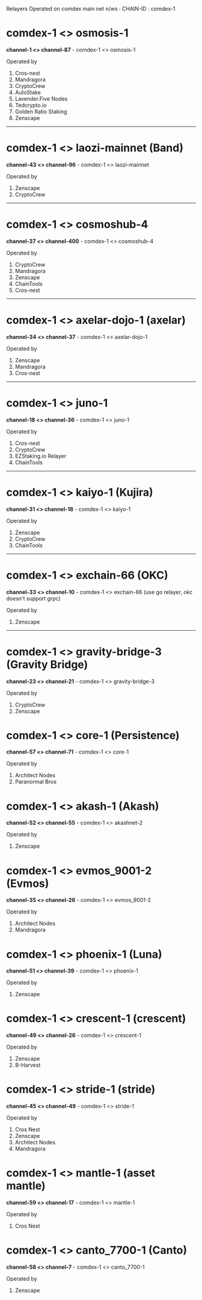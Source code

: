 
 Relayers Operated on comdex main net n/ws : CHAIN-ID : comdex-1
 
# comdex-1 <> osmosis-1
**channel-1 <> channel-87** - comdex-1 <> osmosis-1

Operated by

1. Cros-nest
2. Mandragora
3. CryptoCrew
4. AutoStake
5. Lavender.Five Nodes
6. Tedcrypto.io
7. Golden Ratio Staking
8. Zenscape

----------------------------------------------------------------------------------------------------------------

# comdex-1 <> laozi-mainnet (Band)
**channel-43 <> channel-96** - comdex-1 <> laozi-mainnet

Operated by

1. Zenscape
2. CryptoCrew

----------------------------------------------------------------------------------------------------------------


# comdex-1 <> cosmoshub-4
**channel-37 <> channel-400** - comdex-1 <> cosmoshub-4

Operated by

1. CryptoCrew
2. Mandragora
3. Zenscape
4. ChainTools
5. Cros-nest

----------------------------------------------------------------------------------------------------------------

# comdex-1 <> axelar-dojo-1 (axelar)
**channel-34 <> channel-37** - comdex-1 <> axelar-dojo-1

Operated by

1. Zenscape
2. Mandragora
3. Cros-nest

----------------------------------------------------------------------------------------------------------------

# comdex-1 <> juno-1
**channel-18 <> channel-36** - comdex-1 <> juno-1

Operated by

1. Cros-nest
2. CryptoCrew
3. EZStaking.io Relayer
4. ChainTools


----------------------------------------------------------------------------------------------------------------

# comdex-1 <> kaiyo-1 (Kujira)
**channel-31 <> channel-18** - comdex-1 <> kaiyo-1

Operated by

1. Zenscape
2. CryptoCrew
3. ChainTools

----------------------------------------------------------------------------------------------------------------

# comdex-1 <> exchain-66 (OKC)
**channel-33 <> channel-10** - comdex-1 <> exchain-66 (use go relayer, okc doesn't support grpc)

Operated by

1. Zenscape

----------------------------------------------------------------------------------------------------------------

# comdex-1 <> gravity-bridge-3 (Gravity Bridge)
**channel-23 <> channel-21** - comdex-1 <> gravity-bridge-3

Operated by

1. CryptoCrew
2. Zenscape

# comdex-1 <> core-1 (Persistence)
**channel-57 <> channel-71** - comdex-1 <> core-1

Operated by

1. Architect Nodes
2. Paranormal Bros

# comdex-1 <> akash-1 (Akash)
**channel-52 <> channel-55** - comdex-1 <> akashnet-2

Operated by

1. Zenscape

# comdex-1 <> evmos_9001-2 (Evmos)
**channel-35 <> channel-26** - comdex-1 <> evmos_9001-2

Operated by

1. Architect Nodes
2. Mandragora

# comdex-1 <> phoenix-1 (Luna)
**channel-51 <> channel-39** - comdex-1 <> phoenix-1

Operated by

1. Zenscape

# comdex-1 <> crescent-1 (crescent)
**channel-49 <> channel-26** - comdex-1 <> crescent-1

Operated by

1. Zenscape
2. B-Harvest

# comdex-1 <> stride-1 (stride)
**channel-45 <> channel-49** - comdex-1 <> stride-1

Operated by

1. Cros Nest
2. Zenscape
3. Architect Nodes
4. Mandragora

# comdex-1 <> mantle-1 (asset mantle)
**channel-59 <> channel-17** - comdex-1 <> mantle-1

Operated by

1. Cros Nest

# comdex-1 <> canto_7700-1 (Canto)
**channel-58 <> channel-7** - comdex-1 <> canto_7700-1

Operated by

1. Zenscape




